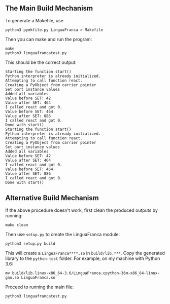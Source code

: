 ## The Main Build Mechanism
To generate a Makefile, use

```
python3 pymkfile.py LinguaFranca > Makefile
```

Then you can make and run the program:

```
make
python3 linguafrancatest.py
```

This should be the correct output:
```
Starting the function start()
Python interpreter is already initialized.
Attempting to call function react.
Creating a PyObject from carrier pointer
Set port instance values
Added all variables
Value before SET: 42
Value after SET: 464
I called react and got 0.
Value before SET: 464
Value after SET: 886
I called react and got 0.
Done with start()
Starting the function start()
Python interpreter is already initialized.
Attempting to call function react.
Creating a PyObject from carrier pointer
Set port instance values
Added all variables
Value before SET: 42
Value after SET: 464
I called react and got 0.
Value before SET: 464
Value after SET: 886
I called react and got 0.
Done with start()
```

## Alternative Build Mechanism
If the above procedure doesn't work, first clean the produced outputs by running:
```
make clean
```

Then use `setup.py` to create the LinguaFranca module:

    python3 setup.py build

This will create a `LinguaFranca****.so` in  `build/lib.***`. Copy the generated library to the `python-test` folder. For example, on my machine with Python 3.6:

    mv build/lib.linux-x86_64-3.6/LinguaFranca.cpython-36m-x86_64-linux-gnu.so LinguaFranca.so

Proceed to running the main file:

    python3 linguafrancatest.py